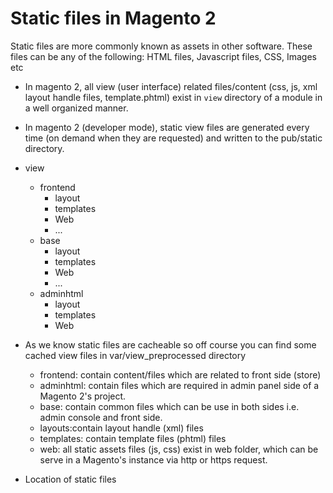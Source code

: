 Static files in Magento 2
=========================

Static files are more commonly known as assets in other software. These files can be any of the following:  HTML files, Javascript files, CSS, Images etc

- In magento 2, all view (user interface) related files/content (css, js, xml layout handle files, template.phtml) exist in `view` directory of a module in a well organized manner.
- In magento 2 (developer mode), static view files are generated every time (on demand when they are requested) and written to the pub/static directory.
- view
    - frontend
        - layout
        - templates
        - Web
        - ...
    - base
        - layout
        - templates
        - Web
        - ...
    - adminhtml
        - layout
        - templates
        - Web
- As we know static files are cacheable so off course you can find some cached view files in var/view_preprocessed directory
    - frontend: contain content/files which are related to front side (store)
    - adminhtml: contain files which are required in admin panel side of a Magento 2's project.
    - base: contain common files which can be use in both sides i.e. admin console and front side.
    - layouts:contain layout handle (xml) files
    - templates: contain template files (phtml) files
    - web: all static assets files (js, css) exist in web folder, which can be serve in a Magento's instance via http or https request.


- Location of static files 
